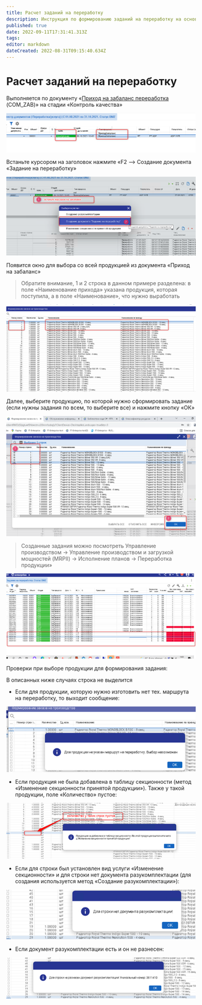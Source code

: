 ```yaml
---
title: Расчет заданий на переработку
description: Инструкция по формированию заданий на переработку на основании проведенного контроля давальческого сырья
published: true
date: 2022-09-11T17:31:41.313Z
tags: 
editor: markdown
dateCreated: 2022-08-31T09:15:40.634Z
---
```


# Расчет заданий на переработку

Выполняется по документу «[Приход на забаланс переработка](../../../uchet/postuplenie-tovarov-i-uslug/prikhod-na-zabalans.md) (COM\_ZAB)» на стадии «Контроль качества»&#x20;

![](<../../../assets/unknown (10).png>)

Встаньте курсором на заголовок нажмите «F2 –> Создание документа «Задание на переработку»&#x20;

![](<../../../assets/unknown (13).png>)

Появится окно для выбора со всей продукцией из документа «Приход на забаланс»

>Обратите внимание, 1 и 2 строка в данном примере разделена: в поле «Наименование прихода» указана продукция, которая поступила, а в поле «Наименование», что нужно выработать&#x20;

![](<../../../assets/unknown (36).png>)

Далее, выберите продукцию, по которой нужно сформировать задание (если нужны задания по всем, то выберите все) и нажмите кнопку «ОК»&#x20;

![](<../../../assets/unknown (32).png>)


>Созданные задания можно посмотреть Управление производством → Управление производством и загрузкой мощностей (MRPII) → Исполнение планов → Переработка продукции»&#x20;


![](<../../../assets/unknown (9).png>)

Проверки при выборе продукции для формирования задания:

В описанных ниже случаях строка не выделится

* Если для продукции, которую нужно изготовить нет тех. маршрута на переработку, то выходит сообщение:

![](<../../../assets/image (722).png>)

* Если продукция не была добавлена в таблицу секционности (метод «Изменение секционности принятой продукции»). Также у такой продукции, поле «Количество» пустое:

![](<../../../assets/image (533).png>)

* Если для строки был установлен вид услуги «Изменение секционности» и для строки нет документа разукомплектации (для создания используется метод «Создание разукомплектации»):

![](<../../../assets/image (699).png>)

* Если документ разукомплектации есть и он не разнесен:

![](<../../../assets/image (540).png>)
